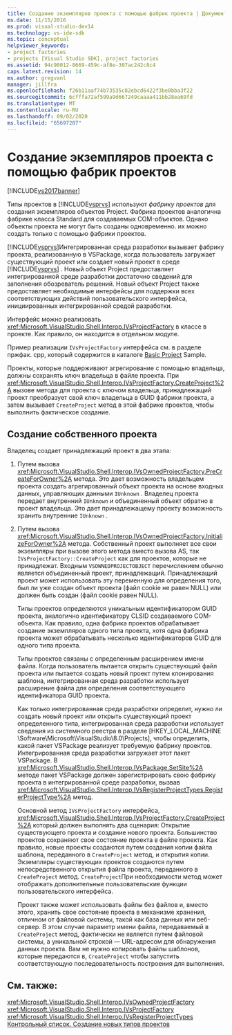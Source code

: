 ```yaml
---
title: Создание экземпляров проекта с помощью фабрик проекта | Документация Майкрософт
ms.date: 11/15/2016
ms.prod: visual-studio-dev14
ms.technology: vs-ide-sdk
ms.topic: conceptual
helpviewer_keywords:
- project factories
- projects [Visual Studio SDK], project factories
ms.assetid: 94c90012-8669-459c-af8e-307ac242c8c4
caps.latest.revision: 14
ms.author: gregvanl
manager: jillfra
ms.openlocfilehash: f26b11aaf74b73535c82ebcd6422f3be0bba3f22
ms.sourcegitcommit: 6cfffa72af599a9d667249caaaa411bb28ea69fd
ms.translationtype: MT
ms.contentlocale: ru-RU
ms.lasthandoff: 09/02/2020
ms.locfileid: "65697207"
---
```

# <a name="creating-project-instances-by-using-project-factories"></a>Создание экземпляров проекта с помощью фабрик проектов
[!INCLUDE[vs2017banner](../../includes/vs2017banner.md)]

Типы проектов в [!INCLUDE[vsprvs](../../includes/vsprvs-md.md)] используют *фабрику проектов* для создания экземпляров объектов Project. Фабрика проектов аналогична фабрике класса Standard для создаваемых COM-объектов. Однако объекты проекта не могут быть созданы одновременно. их можно создать только с помощью фабрики проектов.  
  
 [!INCLUDE[vsprvs](../../includes/vsprvs-md.md)]Интегрированная среда разработки вызывает фабрику проекта, реализованную в VSPackage, когда пользователь загружает существующий проект или создает новый проект в среде [!INCLUDE[vsprvs](../../includes/vsprvs-md.md)] . Новый объект Project предоставляет интегрированной среде разработки достаточно сведений для заполнения обозреватель решений. Новый объект Project также предоставляет необходимые интерфейсы для поддержки всех соответствующих действий пользовательского интерфейса, инициированных интегрированной средой разработки.  
  
 Интерфейс можно реализовать <xref:Microsoft.VisualStudio.Shell.Interop.IVsProjectFactory> в классе в проекте. Как правило, он находится в отдельном модуле.  
  
 Пример реализации `IVsProjectFactory` интерфейса см. в разделе пржфак. cpp, который содержится в каталоге [Basic Project](https://msdn.microsoft.com/385fd2a3-d9f1-4808-87c2-a3f05a91fc36) Sample.  
  
 Проекты, которые поддерживают агрегирование с помощью владельца, должны сохранять ключ владельца в файле проекта. При <xref:Microsoft.VisualStudio.Shell.Interop.IVsProjectFactory.CreateProject%2A> вызове метода для проекта с ключом владельца, принадлежащий проект преобразует свой ключ владельца в GUID фабрики проекта, а затем вызывает `CreateProject` метод в этой фабрике проектов, чтобы выполнить фактическое создание.  
  
## <a name="creating-an-owned-project"></a>Создание собственного проекта  
 Владелец создает принадлежащий проект в два этапа:  
  
1. Путем вызова <xref:Microsoft.VisualStudio.Shell.Interop.IVsOwnedProjectFactory.PreCreateForOwner%2A> метода. Это дает возможность владельцем проекта создать агрегированный объект проекта на основе входных данных, управляющих данными `IUnknown` . Владелец проекта передает внутренний `IUnknown` и объединенный объект обратно в проект владельца. Это дает принадлежащему проекту возможность хранить внутренние `IUnknown` .  
  
2. Путем вызова <xref:Microsoft.VisualStudio.Shell.Interop.IVsOwnedProjectFactory.InitializeForOwner%2A> метода. Собственный проект выполняет все свои экземпляры при вызове этого метода вместо вызова AS, так `IVsProjectFactory::CreateProject` как для проектов, которые не принадлежат. Входным `VSOWNEDPROJECTOBJECT` перечислением обычно является объединенный проект, принадлежащий. Принадлежащий проект может использовать эту переменную для определения того, был ли уже создан объект проекта (файл cookie не равен NULL) или должен быть создан (файл cookie равен NULL).  
  
   Типы проектов определяются уникальным идентификатором GUID проекта, аналогично идентификатору CLSID создаваемого COM-объекта. Как правило, одна фабрика проектов обрабатывает создание экземпляров одного типа проекта, хотя одна фабрика проекта может обрабатывать несколько идентификаторов GUID для одного типа проекта.  
  
   Типы проектов связаны с определенным расширением имени файла. Когда пользователь пытается открыть существующий файл проекта или пытается создать новый проект путем клонирования шаблона, интегрированная среда разработки использует расширение файла для определения соответствующего идентификатора GUID проекта.  
  
   Как только интегрированная среда разработки определит, нужно ли создать новый проект или открыть существующий проект определенного типа, интегрированная среда разработки использует сведения из системного реестра в разделе [HKEY_LOCAL_MACHINE \Software\Microsoft\VisualStudio\8.0\Projects], чтобы определить, какой пакет VSPackage реализует требуемую фабрику проектов. Интегрированная среда разработки загружает этот пакет VSPackage. В <xref:Microsoft.VisualStudio.Shell.Interop.IVsPackage.SetSite%2A> методе пакет VSPackage должен зарегистрировать свою фабрику проекта в интегрированной среде разработки, вызвав <xref:Microsoft.VisualStudio.Shell.Interop.IVsRegisterProjectTypes.RegisterProjectType%2A> метод.  
  
   Основной метод `IVsProjectFactory` интерфейса, <xref:Microsoft.VisualStudio.Shell.Interop.IVsProjectFactory.CreateProject%2A> который должен выполнять два сценария: Открытие существующего проекта и создание нового проекта. Большинство проектов сохраняют свое состояние проекта в файле проекта. Как правило, новые проекты создаются путем создания копии файла шаблона, переданного в `CreateProject` метод, и открытия копии. Экземпляры существующих проектов создаются путем непосредственного открытия файла проекта, переданного в `CreateProject` метод. `CreateProject`При необходимости метод может отображать дополнительные пользовательские функции пользовательского интерфейса.  
  
   Проект также может использовать файлы без файлов и, вместо этого, хранить свое состояние проекта в механизме хранения, отличном от файловой системы, такой как база данных или веб-сервер. В этом случае параметр имени файла, передаваемый в `CreateProject` метод, фактически не является путем файловой системы, а уникальной строкой — URL-адресом для обнаружения данных проекта. Вам не нужно копировать файлы шаблонов, которые передаются в, `CreateProject` чтобы запустить соответствующую последовательность построения для выполнения.  
  
## <a name="see-also"></a>См. также:  
 <xref:Microsoft.VisualStudio.Shell.Interop.IVsOwnedProjectFactory>   
 <xref:Microsoft.VisualStudio.Shell.Interop.IVsProjectFactory>   
 <xref:Microsoft.VisualStudio.Shell.Interop.IVsRegisterProjectTypes>   
 [Контрольный список. Создание новых типов проектов](../../extensibility/internals/checklist-creating-new-project-types.md)
